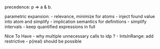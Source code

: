 precedence: p => a & b.

parametric expansion:
    - relevance, minimize for atoms
    - inject found value into atom and simplify
    - implication semantics for definitions
    - simplify intervals
    - keep quantified expressions in full

Nice To Have
    - why multiple unnecessary calls to idp ?
    - IntsInRange: add restrictive
    - p(real) should be possible